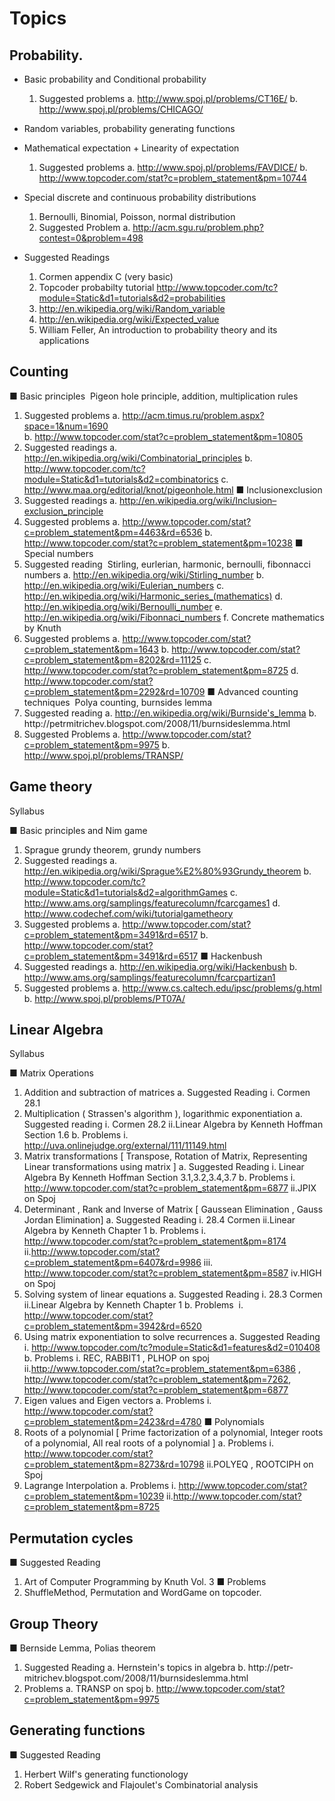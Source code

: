 Topics
=========

## Probability. 

- Basic probability and Conditional probability 
	1. Suggested problems 
		a. http://www.spoj.pl/problems/CT16E/ 
		b. http://www.spoj.pl/problems/CHICAGO/ 

- Random variables, probability generating functions 

- Mathematical expectation + Linearity of expectation 
	1. Suggested problems 
		a. http://www.spoj.pl/problems/FAVDICE/ 
		b. http://www.topcoder.com/stat?c=problem_statement&pm=10744 

- Special discrete and continuous probability distributions 
	1. Bernoulli, Binomial, Poisson, normal distribution 
	2. Suggested Problem 
		a. http://acm.sgu.ru/problem.php?contest=0&problem=498 

- Suggested Readings 
	1. Cormen appendix C (very basic) 
	2. Topcoder probabilty tutorial http://www.topcoder.com/tc?module=Static&d1=tutorials&d2=probabilities 
	3. http://en.wikipedia.org/wiki/Random_variable 
	4. http://en.wikipedia.org/wiki/Expected_value 
	5. William Feller, An introduction to probability theory and its applications   


## Counting  
■ Basic principles ­ Pigeon hole principle, addition, multiplication rules 
1. Suggested problems 
a. http://acm.timus.ru/problem.aspx?space=1&num=1690  
b. http://www.topcoder.com/stat?c=problem_statement&pm=10805 
3. Suggested readings 
a. http://en.wikipedia.org/wiki/Combinatorial_principles 
b. http://www.topcoder.com/tc?module=Static&d1=tutorials&d2=combinatorics 
c. http://www.maa.org/editorial/knot/pigeonhole.html 
■ Inclusion­exclusion 
1. Suggested readings 
a. http://en.wikipedia.org/wiki/Inclusion–exclusion_principle 
2. Suggested problems 
a. http://www.topcoder.com/stat?c=problem_statement&pm=4463&rd=6536 
b. http://www.topcoder.com/stat?c=problem_statement&pm=10238 
■ Special numbers  
1. Suggested reading ­ Stirling, eurlerian, harmonic, bernoulli, fibonnacci numbers 
a. http://en.wikipedia.org/wiki/Stirling_number 
b. http://en.wikipedia.org/wiki/Eulerian_numbers 
c. http://en.wikipedia.org/wiki/Harmonic_series_(mathematics) 
d. http://en.wikipedia.org/wiki/Bernoulli_number 
e. http://en.wikipedia.org/wiki/Fibonnaci_numbers 
f. Concrete mathematics by Knuth 
2. Suggested problems 
a. http://www.topcoder.com/stat?c=problem_statement&pm=1643 
b. http://www.topcoder.com/stat?c=problem_statement&pm=8202&rd=11125 
c. http://www.topcoder.com/stat?c=problem_statement&pm=8725 
d. http://www.topcoder.com/stat?c=problem_statement&pm=2292&rd=10709 
■ Advanced counting techniques ­ Polya counting, burnsides lemma 
1. Suggested reading 
a. http://en.wikipedia.org/wiki/Burnside's_lemma 
b. http://petr­mitrichev.blogspot.com/2008/11/burnsides­lemma.html 
2. Suggested Problems 
a. http://www.topcoder.com/stat?c=problem_statement&pm=9975 
b. http://www.spoj.pl/problems/TRANSP/ 

## Game theory 
Syllabus
 
■ Basic principles and Nim game 
1. Sprague grundy theorem, grundy numbers 
2. Suggested readings 
a. http://en.wikipedia.org/wiki/Sprague%E2%80%93Grundy_theorem 
b. http://www.topcoder.com/tc?module=Static&d1=tutorials&d2=algorithmGames 
c. http://www.ams.org/samplings/feature­column/fcarc­games1 
d. http://www.codechef.com/wiki/tutorial­game­theory 
3. Suggested problems 
a. http://www.topcoder.com/stat?c=problem_statement&pm=3491&rd=6517 
b. http://www.topcoder.com/stat?c=problem_statement&pm=3491&rd=6517 
■ Hackenbush 
1. Suggested readings 
a. http://en.wikipedia.org/wiki/Hackenbush 
b. http://www.ams.org/samplings/feature­column/fcarc­partizan1 
2. Suggested problems 
a. http://www.cs.caltech.edu/ipsc/problems/g.html 
b. http://www.spoj.pl/problems/PT07A/   

## Linear Algebra 
Syllabus
 
■ Matrix Operations 
1. Addition and subtraction of matrices a. Suggested Reading 
i. Cormen 28.1 
2. Multiplication ( Strassen's algorithm ), logarithmic exponentiation 
a. Suggested reading 
i. Cormen 28.2 
ii.Linear Algebra by Kenneth Hoffman Section 1.6 
b. Problems 
i. http://uva.onlinejudge.org/external/111/11149.html 
3. Matrix transformations [ Transpose, Rotation of Matrix, Representing Linear transformations using matrix ] 
a. Suggested Reading 
i. Linear Algebra By Kenneth Hoffman Section 3.1,3.2,3.4,3.7 
b. Problems 
i. http://www.topcoder.com/stat?c=problem_statement&pm=6877 
ii.JPIX on Spoj 
4. Determinant , Rank and Inverse of Matrix [ Gaussean Elimination , Gauss Jordan Elimination] 
a. Suggested Reading 
i. 28.4 Cormen 
ii.Linear Algebra by Kenneth Chapter 1 
b. Problems 
i. http://www.topcoder.com/stat?c=problem_statement&pm=8174 
ii.http://www.topcoder.com/stat?c=problem_statement&pm=6407&rd=9986 
iii. http://www.topcoder.com/stat?c=problem_statement&pm=8587 
iv.HIGH on Spoj 
5. Solving system of linear equations 
a. Suggested Reading 
i. 28.3 Cormen 
ii.Linear Algebra by Kenneth Chapter 1 
b. Problems ­ 
i. http://www.topcoder.com/stat?c=problem_statement&pm=3942&rd=6520 
6. Using matrix exponentiation to solve recurrences 
a. Suggested Reading 
i. http://www.topcoder.com/tc?module=Static&d1=features&d2=010408 
b. Problems 
i. REC, RABBIT1 , PLHOP on spoj 
ii.http://www.topcoder.com/stat?c=problem_statement&pm=6386 , 
http://www.topcoder.com/stat?c=problem_statement&pm=7262, 
http://www.topcoder.com/stat?c=problem_statement&pm=6877 
7. Eigen values and Eigen vectors 
a. Problems 
i. http://www.topcoder.com/stat?c=problem_statement&pm=2423&rd=4780 
■ Polynomials 
1. Roots of a polynomial [  Prime factorization of a polynomial, Integer roots of a polynomial, All real roots 
of a polynomial ] 
a. Problems 
i. http://www.topcoder.com/stat?c=problem_statement&pm=8273&rd=10798 
ii.POLYEQ , ROOTCIPH on Spoj 
2. Lagrange Interpolation 
a. Problems 
i. http://www.topcoder.com/stat?c=problem_statement&pm=10239 
ii.http://www.topcoder.com/stat?c=problem_statement&pm=8725 


## Permutation cycles 
■ Suggested Reading 
1. Art of Computer Programming by Knuth Vol. 3 
■ Problems 
1. ShuffleMethod, Permutation and WordGame on topcoder. 


## Group Theory 
■ Bernside Lemma, Polias theorem 
1. Suggested Reading 
a.  Hernstein's topics in algebra 
b. http://petr­mitrichev.blogspot.com/2008/11/burnsides­lemma.html 
2. Problems 
a. TRANSP on spoj 
b. http://www.topcoder.com/stat?c=problem_statement&pm=9975 


## Generating functions 
■ Suggested Reading 
1. Herbert Wilf's generating functionology 
2. Robert Sedgewick and Flajoulet's Combinatorial analysis 